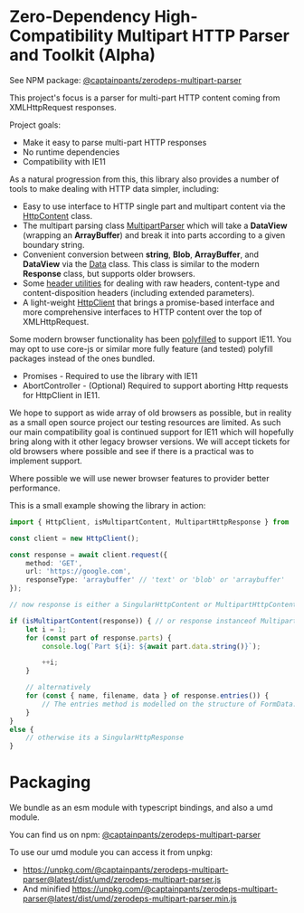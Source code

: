 # Zero-Dependency High-Compatibility Multipart HTTP Parser and Toolkit (Alpha)
See NPM package: [@captainpants/zerodeps-multipart-parser](https://www.npmjs.com/package/@captainpants/zerodeps-multipart-parser)

This project's focus is a parser for multi-part HTTP content coming from XMLHttpRequest responses.

Project goals:
- Make it easy to parse multi-part HTTP responses
- No runtime dependencies
- Compatibility with IE11

As a natural progression from this, this library also provides a number of tools to make dealing with HTTP data simpler, including: 
* Easy to use interface to HTTP single part and multipart content via the [HttpContent](doc/content.md) class.
* The multipart parsing class [MultipartParser](doc/multipart.md) which will take a **DataView** (wrapping an **ArrayBuffer**) and break it into parts according to a given boundary string.
* Convenient conversion between **string**, **Blob**, **ArrayBuffer**, and **DataView** via the [Data](doc/data.md) class. This class is similar to the modern **Response** class, but supports older browsers.
* Some [header utilities](doc/headers.md) for dealing with raw headers, content-type and content-disposition headers (including extended parameters).
* A light-weight [HttpClient](doc/httpclient.md) that brings a promise-based interface and more comprehensive interfaces to HTTP content over the top of XMLHttpRequest.

Some modern browser functionality has been [polyfilled](doc/polyfills.md) to support IE11. You may opt to use core-js or similar more fully feature (and tested) polyfill packages instead of the ones bundled.

* Promises - Required to use the library with IE11
* AbortController - (Optional) Required to support aborting Http requests for HttpClient in IE11.


We hope to support as wide array of old browsers as possible, but in reality as a small open source project our testing resources are limited. As such our main compatibility goal is continued support for IE11 which will hopefully bring along with it other legacy browser versions. We will accept tickets for old browsers where possible and see if there is a practical was to implement support.

Where possible we will use newer browser features to provider better performance.

This is a small example showing the library in action:

```typescript
import { HttpClient, isMultipartContent, MultipartHttpResponse } from '@captainpants/zerodeps-multipart-parser';

const client = new HttpClient();

const response = await client.request({
    method: 'GET',
    url: 'https://google.com',
    responseType: 'arraybuffer' // 'text' or 'blob' or 'arraybuffer'
});

// now response is either a SingularHttpContent or MultipartHttpContent, and you can check which with a simple instanceof check, or check for the presence of the 'parts' property

if (isMultipartContent(response)) { // or response instanceof MultipartHttpResponse
    let i = 1;
    for (const part of response.parts) {
        console.log(`Part ${i}: ${await part.data.string()}`);

        ++i;
    }

    // alternatively 
    for (const { name, filename, data } of response.entries()) {
        // The entries method is modelled on the structure of FormData.prototype.entries()
    }
}
else {
    // otherwise its a SingularHttpResponse
}
```

# Packaging

We bundle as an esm module with typescript bindings, and also a umd module.

You can find us on npm: [@captainpants/zerodeps-multipart-parser](https://www.npmjs.com/package/@captainpants/zerodeps-multipart-parser)

To use our umd module you can access it from unpkg:
- https://unpkg.com/@captainpants/zerodeps-multipart-parser@latest/dist/umd/zerodeps-multipart-parser.js
- And minified https://unpkg.com/@captainpants/zerodeps-multipart-parser@latest/dist/umd/zerodeps-multipart-parser.min.js
